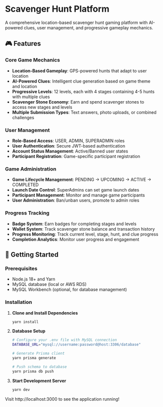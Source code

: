 # Scavenger Hunt Platform

A comprehensive location-based scavenger hunt gaming platform with AI-powered clues, user management, and progressive gameplay mechanics.

## 🎮 Features

### Core Game Mechanics
- **Location-Based Gameplay**: GPS-powered hunts that adapt to user location
- **AI-Powered Clues**: Intelligent clue generation based on game theme and location
- **Progressive Levels**: 12 levels, each with 4 stages containing 4-5 hunts with multiple clues
- **Scavenger Stone Economy**: Earn and spend scavenger stones to access new stages and levels
- **Multiple Submission Types**: Text answers, photo uploads, or combined challenges

### User Management
- **Role-Based Access**: USER, ADMIN, SUPERADMIN roles
- **User Authentication**: Secure JWT-based authentication
- **Account Status Management**: Active/Banned user states
- **Participant Registration**: Game-specific participant registration

### Game Administration
- **Game Lifecycle Management**: PENDING → UPCOMING → ACTIVE → COMPLETED
- **Launch Date Control**: SuperAdmins can set game launch dates
- **Participant Management**: Monitor and manage game participants
- **User Administration**: Ban/unban users, promote to admin roles

### Progress Tracking
- **Badge System**: Earn badges for completing stages and levels
- **Wallet System**: Track scavenger stone balance and transaction history
- **Progress Monitoring**: Track current level, stage, hunt, and clue progress
- **Completion Analytics**: Monitor user progress and engagement

## 🚀 Getting Started

### Prerequisites
- Node.js 18+ and Yarn
- MySQL database (local or AWS RDS)
- MySQL Workbench (optional, for database management)

### Installation

1. **Clone and Install Dependencies**
   ```bash
   yarn install
   ```

2. **Database Setup**
   ```bash
   # Configure your .env file with MySQL connection
   DATABASE_URL="mysql://username:password@host:3306/database"
   
   # Generate Prisma client
   yarn prisma generate
   
   # Push schema to database
   yarn prisma db push
   ```

3. **Start Development Server**
   ```bash
   yarn dev
   ```

Visit http://localhost:3000 to see the application running!
